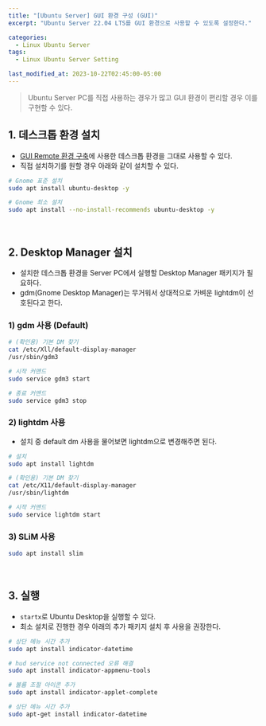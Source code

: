 ```yaml
---
title: "[Ubuntu Server] GUI 환경 구성 (GUI)"
excerpt: "Ubuntu Server 22.04 LTS를 GUI 환경으로 사용할 수 있도록 설정한다."

categories:
  - Linux Ubuntu Server
tags:
  - Linux Ubuntu Server Setting

last_modified_at: 2023-10-22T02:45:00-05:00
---
```


> Ubuntu Server PC를 직접 사용하는 경우가 많고 GUI 환경이 편리할 경우 이를 구현할 수 있다.

## 1. 데스크톱 환경 설치

- [GUI Remote 환경 구축](https://yeonhl.github.io/ubuntu%20server/ubuntu_server_gui_remote/)에 사용한 데스크톱 환경을 그대로 사용할 수 있다.
- 직접 설치하기를 원할 경우 아래와 같이 설치할 수 있다.

```bash
# Gnome 표준 설치
sudo apt install ubuntu-desktop -y

# Gnome 최소 설치
sudo apt install --no-install-recommends ubuntu-desktop -y
```

<br>

## 2. Desktop Manager 설치

- 설치한 데스크톱 환경을 Server PC에서 실행할 Desktop Manager 패키지가 필요하다.
- gdm(Gnome Desktop Manager)는 무거워서 상대적으로 가벼운 lightdm이 선호된다고 한다.

### 1) gdm 사용 (Default)

```bash
# (확인용) 기본 DM 찾기
cat /etc/Xll/default-display-manager
/usr/sbin/gdm3

# 시작 커맨드
sudo service gdm3 start
```

```bash
# 종료 커맨드
sudo service gdm3 stop
```

### 2) lightdm 사용

- 설치 중 default dm 사용을 물어보면 lightdm으로 변경해주면 된다.

```bash
# 설치
sudo apt install lightdm

# (확인용) 기본 DM 찾기
cat /etc/X11/default-display-manager
/usr/sbin/lightdm

# 시작 커맨드
sudo service lightdm start
```

### 3) SLiM 사용

```bash
sudo apt install slim
```

<br>

## 3. 실행

- `startx`로 Ubuntu Desktop을 실행할 수 있다.
- 최소 설치로 진행한 경우 아래의 추가 패키지 설치 후 사용을 권장한다.

```bash
# 상단 메뉴 시간 추가
sudo apt install indicator-datetime

# hud service not connected 오류 해결
sudo apt install indicator-appmenu-tools

# 볼륨 조절 아이콘 추가
sudo apt install indicator-applet-complete

# 상단 메뉴 시간 추가
sudo apt-get install indicator-datetime
```
